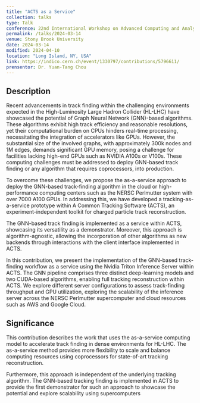 ```yaml
---
title: "ACTS as a Service"
collection: talks
type: Talk
conference: 22nd International Workshop on Advanced Computing and Analysis Techniques in Physics Research (ACAT 2024)
permalink: /talks/2024-03-14
venue: Stony Brook University
date: 2024-03-14
modified: 2024-04-10
location: "Long Island, NY, USA"
link: https://indico.cern.ch/event/1330797/contributions/5796611/
prensentor: Dr. Yuan-Tang Chou
---
```


## Description
Recent advancements in track finding within the challenging environments expected in the High-Luminosity Large Hadron Collider (HL-LHC) have showcased the potential of Graph Neural Network (GNN)-based algorithms. These algorithms exhibit high track efficiency and reasonable resolutions, yet their computational burden on CPUs hinders real-time processing, necessitating the integration of accelerators like GPUs. However, the substantial size of the involved graphs, with approximately 300k nodes and 1M edges, demands significant GPU memory, posing a challenge for facilities lacking high-end GPUs such as NVIDIA A100s or V100s. These computing challenges must be addressed to deploy GNN-based track finding or any algorithm that requires coprocessors, into production.

To overcome these challenges, we propose the as-a-service approach to deploy the GNN-based track-finding algorithm in the cloud or high-performance computing centers such as the NERSC Perlmutter system with over 7000 A100 GPUs. In addressing this, we have developed a tracking-as-a-service prototype within A Common Tracking Software (ACTS), an experiment-independent toolkit for charged particle track reconstruction.

The GNN-based track finding is implemented as a service within ACTS, showcasing its versatility as a demonstrator. Moreover, this approach is algorithm-agnostic, allowing the incorporation of other algorithms as new backends through interactions with the client interface implemented in ACTS.

In this contribution, we present the implementation of the GNN-based track-finding workflow as a service using the Nvidia Triton Inference Server within ACTS. The GNN pipeline comprises three distinct deep-learning models and two CUDA-based algorithms, enabling full tracking reconstruction within ACTS. We explore different server configurations to assess track-finding throughput and GPU utilization, exploring the scalability of the inference server across the NERSC Perlmutter supercomputer and cloud resources such as AWS and Google Cloud.

## Significance
This contribution describes the work that uses the as-a-service computing model to accelerate track finding in dense environments for HL-LHC. The as-a-service method provides more flexibility to scale and balance computing resources using coprocessors for state-of-art tracking reconstruction.

Furthermore, this approach is independent of the underlying tracking algorithm. The GNN-based tracking finding is implemented in ACTS to provide the first demonstrator for such an approach to showcase the potential and explore scalability using supercomputers
